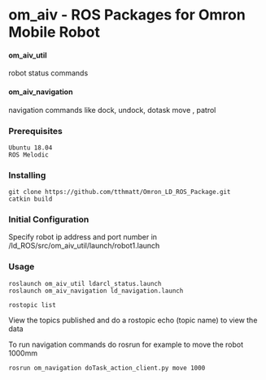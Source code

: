 # om_aiv - ROS Packages for Omron Mobile Robot

#### om_aiv_util
robot status commands 

#### om_aiv_navigation
navigation commands like dock, undock, dotask move , patrol



### Prerequisites
```
Ubuntu 18.04
ROS Melodic 
```

### Installing
```
git clone https://github.com/tthmatt/Omron_LD_ROS_Package.git
catkin build
```
### Initial Configuration

Specify robot ip address and port number in /ld_ROS/src/om_aiv_util/launch/robot1.launch




### Usage
```
roslaunch om_aiv_util ldarcl_status.launch
roslaunch om_aiv_navigation ld_navigation.launch
```
```
rostopic list
```
View the topics published and do a rostopic echo (topic name) to view the data

To run navigation commands do rosrun for example to move the robot 1000mm
```
rosrun om_navigation doTask_action_client.py move 1000
```
